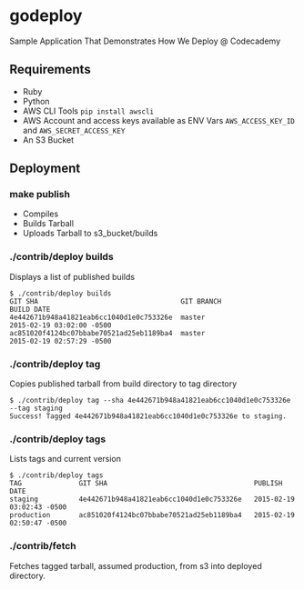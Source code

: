 # godeploy
Sample Application That Demonstrates How We Deploy @ Codecademy

## Requirements
 * Ruby
 * Python
 * AWS CLI Tools `pip install awscli`
 * AWS Account and access keys available as ENV Vars `AWS_ACCESS_KEY_ID` and `AWS_SECRET_ACCESS_KEY`
 * An S3 Bucket

## Deployment
### make publish
 * Compiles
 * Builds Tarball
 * Uploads Tarball to s3_bucket/builds

### ./contrib/deploy builds
Displays a list of published builds
```
$ ./contrib/deploy builds
GIT SHA                                   GIT BRANCH                     BUILD DATE
4e442671b948a41821eab6cc1040d1e0c753326e  master                         2015-02-19 03:02:00 -0500
ac851020f4124bc07bbabe70521ad25eb1189ba4  master                         2015-02-19 02:57:29 -0500
```

### ./contrib/deploy tag
Copies published tarball from build directory to tag directory
```
$ ./contrib/deploy tag --sha 4e442671b948a41821eab6cc1040d1e0c753326e --tag staging
Success! Tagged 4e442671b948a41821eab6cc1040d1e0c753326e to staging.
```

### ./contrib/deploy tags
Lists tags and current version
```
$ ./contrib/deploy tags
TAG              GIT SHA                                    PUBLISH DATE
staging          4e442671b948a41821eab6cc1040d1e0c753326e   2015-02-19 03:02:43 -0500
production       ac851020f4124bc07bbabe70521ad25eb1189ba4   2015-02-19 02:50:47 -0500
```

### ./contrib/fetch
Fetches tagged tarball, assumed production, from s3 into deployed directory.
